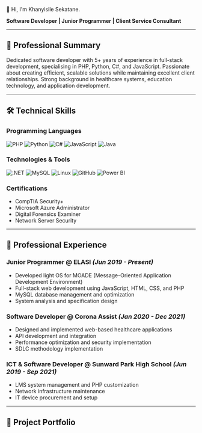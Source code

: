 👋 Hi, I'm Khanyisile Sekatane.

**Software Developer | Junior Programmer | Client Service Consultant**

---

## 🎯 Professional Summary

Dedicated software developer with 5+ years of experience in full-stack development, specialising in PHP, Python, C#, and JavaScript. Passionate about creating efficient, scalable solutions while maintaining excellent client relationships. Strong background in healthcare systems, education technology, and application development.

---

## 🛠️ Technical Skills

### **Programming Languages**
![PHP](https://img.shields.io/badge/PHP-777BB4?style=for-the-badge&logo=php&logoColor=white)
![Python](https://img.shields.io/badge/Python-3776AB?style=for-the-badge&logo=python&logoColor=white)
![C#](https://img.shields.io/badge/C%23-239120?style=for-the-badge&logo=c-sharp&logoColor=white)
![JavaScript](https://img.shields.io/badge/JavaScript-F7DF1E?style=for-the-badge&logo=javascript&logoColor=black)
![Java](https://img.shields.io/badge/Java-ED8B00?style=for-the-badge&logo=java&logoColor=white)

### **Technologies & Tools**
![.NET](https://img.shields.io/badge/.NET-512BD4?style=for-the-badge&logo=dotnet&logoColor=white)
![MySQL](https://img.shields.io/badge/MySQL-4479A1?style=for-the-badge&logo=mysql&logoColor=white)
![Linux](https://img.shields.io/badge/Linux-FCC624?style=for-the-badge&logo=linux&logoColor=black)
![GitHub](https://img.shields.io/badge/GitHub-181717?style=for-the-badge&logo=github&logoColor=white)
![Power BI](https://img.shields.io/badge/Power_BI-F2C811?style=for-the-badge&logo=powerbi&logoColor=black)

### **Certifications**
- CompTIA Security+
- Microsoft Azure Administrator
- Digital Forensics Examiner
- Network Server Security

---

## 💼 Professional Experience

### **Junior Programmer** @ ELASI *(Jun 2019 - Present)*
- Developed light OS for MOADE (Message-Oriented Application Development Environment)
- Full-stack web development using JavaScript, HTML, CSS, and PHP
- MySQL database management and optimization
- System analysis and specification design

### **Software Developer** @ Corona Assist *(Jan 2020 - Dec 2021)*
- Designed and implemented web-based healthcare applications
- API development and integration
- Performance optimization and security implementation
- SDLC methodology implementation

### **ICT & Software Developer** @ Sunward Park High School *(Jun 2019 - Sep 2021)*
- LMS system management and PHP customization
- Network infrastructure maintenance
- IT device procurement and setup

---

## 📂 Project Portfolio
